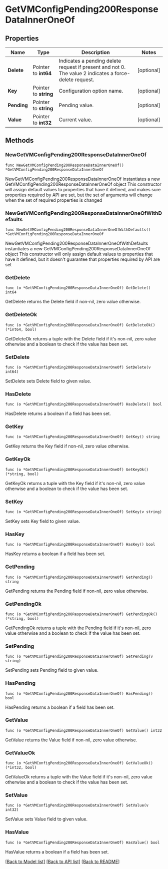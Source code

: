 # GetVMConfigPending200ResponseDataInnerOneOf

## Properties

Name | Type | Description | Notes
------------ | ------------- | ------------- | -------------
**Delete** | Pointer to **int64** | Indicates a pending delete request if present and not 0. The value 2 indicates a force-delete request. | [optional] 
**Key** | Pointer to **string** | Configuration option name. | [optional] 
**Pending** | Pointer to **string** | Pending value. | [optional] 
**Value** | Pointer to **int32** | Current value. | [optional] 

## Methods

### NewGetVMConfigPending200ResponseDataInnerOneOf

`func NewGetVMConfigPending200ResponseDataInnerOneOf() *GetVMConfigPending200ResponseDataInnerOneOf`

NewGetVMConfigPending200ResponseDataInnerOneOf instantiates a new GetVMConfigPending200ResponseDataInnerOneOf object
This constructor will assign default values to properties that have it defined,
and makes sure properties required by API are set, but the set of arguments
will change when the set of required properties is changed

### NewGetVMConfigPending200ResponseDataInnerOneOfWithDefaults

`func NewGetVMConfigPending200ResponseDataInnerOneOfWithDefaults() *GetVMConfigPending200ResponseDataInnerOneOf`

NewGetVMConfigPending200ResponseDataInnerOneOfWithDefaults instantiates a new GetVMConfigPending200ResponseDataInnerOneOf object
This constructor will only assign default values to properties that have it defined,
but it doesn't guarantee that properties required by API are set

### GetDelete

`func (o *GetVMConfigPending200ResponseDataInnerOneOf) GetDelete() int64`

GetDelete returns the Delete field if non-nil, zero value otherwise.

### GetDeleteOk

`func (o *GetVMConfigPending200ResponseDataInnerOneOf) GetDeleteOk() (*int64, bool)`

GetDeleteOk returns a tuple with the Delete field if it's non-nil, zero value otherwise
and a boolean to check if the value has been set.

### SetDelete

`func (o *GetVMConfigPending200ResponseDataInnerOneOf) SetDelete(v int64)`

SetDelete sets Delete field to given value.

### HasDelete

`func (o *GetVMConfigPending200ResponseDataInnerOneOf) HasDelete() bool`

HasDelete returns a boolean if a field has been set.

### GetKey

`func (o *GetVMConfigPending200ResponseDataInnerOneOf) GetKey() string`

GetKey returns the Key field if non-nil, zero value otherwise.

### GetKeyOk

`func (o *GetVMConfigPending200ResponseDataInnerOneOf) GetKeyOk() (*string, bool)`

GetKeyOk returns a tuple with the Key field if it's non-nil, zero value otherwise
and a boolean to check if the value has been set.

### SetKey

`func (o *GetVMConfigPending200ResponseDataInnerOneOf) SetKey(v string)`

SetKey sets Key field to given value.

### HasKey

`func (o *GetVMConfigPending200ResponseDataInnerOneOf) HasKey() bool`

HasKey returns a boolean if a field has been set.

### GetPending

`func (o *GetVMConfigPending200ResponseDataInnerOneOf) GetPending() string`

GetPending returns the Pending field if non-nil, zero value otherwise.

### GetPendingOk

`func (o *GetVMConfigPending200ResponseDataInnerOneOf) GetPendingOk() (*string, bool)`

GetPendingOk returns a tuple with the Pending field if it's non-nil, zero value otherwise
and a boolean to check if the value has been set.

### SetPending

`func (o *GetVMConfigPending200ResponseDataInnerOneOf) SetPending(v string)`

SetPending sets Pending field to given value.

### HasPending

`func (o *GetVMConfigPending200ResponseDataInnerOneOf) HasPending() bool`

HasPending returns a boolean if a field has been set.

### GetValue

`func (o *GetVMConfigPending200ResponseDataInnerOneOf) GetValue() int32`

GetValue returns the Value field if non-nil, zero value otherwise.

### GetValueOk

`func (o *GetVMConfigPending200ResponseDataInnerOneOf) GetValueOk() (*int32, bool)`

GetValueOk returns a tuple with the Value field if it's non-nil, zero value otherwise
and a boolean to check if the value has been set.

### SetValue

`func (o *GetVMConfigPending200ResponseDataInnerOneOf) SetValue(v int32)`

SetValue sets Value field to given value.

### HasValue

`func (o *GetVMConfigPending200ResponseDataInnerOneOf) HasValue() bool`

HasValue returns a boolean if a field has been set.


[[Back to Model list]](../README.md#documentation-for-models) [[Back to API list]](../README.md#documentation-for-api-endpoints) [[Back to README]](../README.md)


